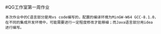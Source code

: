 #QG工作室第一周作业

	本次作业中的C语言部分是用vs code编写的，配置的编译环境为MinGW-W64 GCC-8.1.0，
	在不同的集成开发环境中，可能需要进行一定程度修改才能移植；而Java语言部分用idea	
	进行编写。